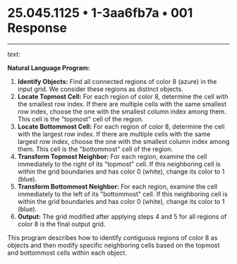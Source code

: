 # 25.045.1125 • 1-3aa6fb7a • 001 Response

---

*text:*

**Natural Language Program:**

1. **Identify Objects:** Find all connected regions of color 8 (azure) in the input grid. We consider these regions as distinct objects.
2. **Locate Topmost Cell:** For each region of color 8, determine the cell with the smallest row index. If there are multiple cells with the same smallest row index, choose the one with the smallest column index among them. This cell is the "topmost" cell of the region.
3. **Locate Bottommost Cell:** For each region of color 8, determine the cell with the largest row index. If there are multiple cells with the same largest row index, choose the one with the smallest column index among them. This cell is the "bottommost" cell of the region.
4. **Transform Topmost Neighbor:** For each region, examine the cell immediately to the right of its "topmost" cell. If this neighboring cell is within the grid boundaries and has color 0 (white), change its color to 1 (blue).
5. **Transform Bottommost Neighbor:** For each region, examine the cell immediately to the left of its "bottommost" cell. If this neighboring cell is within the grid boundaries and has color 0 (white), change its color to 1 (blue).
6. **Output:** The grid modified after applying steps 4 and 5 for all regions of color 8 is the final output grid.

This program describes how to identify contiguous regions of color 8 as objects and then modify specific neighboring cells based on the topmost and bottommost cells within each object.
